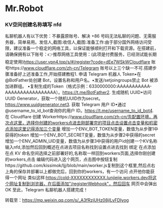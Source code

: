 # Mr.Robot
### KV空间创建名称填写 nfd
私聊机器人有以下优势：不暴露原账号、解决 +86 号码无法私聊的问题、无需服务器，简单易用。发信人,截图:收信人,截图:准备工作:由于部分国外网络访问受限，建议准备一个稳定的网络工具，以保证能够顺利打开和下载资源。在搭建前，请确保拥有以下账号：👉推荐网络工具使用：(此项是付费服务，已经测试能长期稳定使用)https://user.vpn4.top/s/#/register?code=dEe7WSkWCloudflare 账号https://www.cloudflare.com/zh-cn/Telegram 账号以上三个缺一不可.搭建步骤准备好上述准备工作,开始搭建教程1. 申请 Telegram 机器人 Token•在@BotFather处创建 Bot，设置名称和用户名。•发送/setjoingroups禁止 Bot 被添加进群组。
•复制生成的Token（格式示例：6330000000:AAAAAAAAAAA-AAAAAAAAAAAAAAAAA）。https://t.me/BotFather2. 生成随机 UUID•访问UUID Generator，获取一个随机UUID作为secret。https://www.uuidgenerator.net3. 获取 Telegram 用户 ID•通过@username_to_id_bot查询你的用户 ID。https://t.me/username_to_id_bot4. 在 Cloudflare 创建 Workerhttps://www.cloudflare.com/zh-cn/先配置环境，再次点这里，选择你创建的workers点进去刚部署完的项目点击设置点击变量和机密点添加这里记得添加三个变量
增加一个ENV_BOT_TOKEN变量，数值为从步骤1中获得的token
增加一个ENV_BOT_SECRET变量，数值为从步骤2中获得的secret
增加一个ENV_ADMIN_UID变量，数值为从步骤3中获得的用户id创建一个KV名称输入nfd,添加然后回到概述在点进去项目名称找到设置点进去找到 绑定 在点添加在点 KV 命名空间选择之前部署好的,名称取一样回到workers页面,选择你刚创建的workers,点击 编辑代码进入这个网页，点击图中按钮复制https://github.com/kissimok/ljj/blob/main/worker.js复制到这个框里,然后点右上角的保存并部署以上都做完后，回到你的workers，有一个访问 点开他你能获得一个网址
类似这样:https://cold-XXXXXXXXXXXX.lunjiejie.workers.dev将这个网址复制到浏览器，在后面添加"/registerWebhook"，然后回车
网页中会弹出OK
至此，Telegram 私聊机器人搭建完成！

转载至：https://mp.weixin.qq.com/s/_A3fRzjUHz08jILyFDIyog

